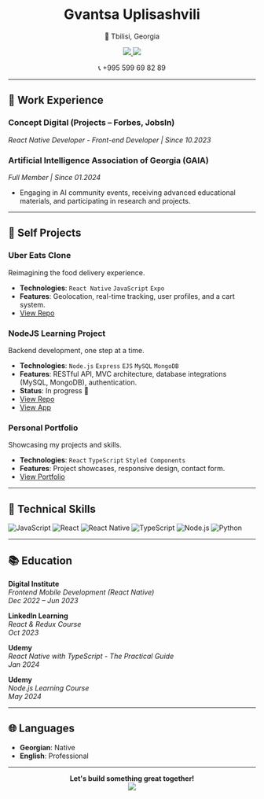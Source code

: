 <div align="center">
 
  <h1>Gvantsa Uplisashvili</h1>
  <p>📍 Tbilisi, Georgia</p>
  <a href="mailto:gvanca.uplisashvili@gmail.com">
    <img src="https://img.shields.io/badge/Email-D14836?style=for-the-badge&logo=gmail&logoColor=white" />
  </a>
  <a href="https://www.linkedin.com/in/gvantsa-uplisashvili-57b543253/">
    <img src="https://img.shields.io/badge/LinkedIn-0077B5?style=for-the-badge&logo=linkedin&logoColor=white" />
  </a>
  <p>📞 +995 599 69 82 89</p>
</div>

---

## 💼 Work Experience

### Concept Digital (Projects – Forbes, JobsIn)
_React Native Developer - Front-end Developer | Since 10.2023_

### Artificial Intelligence Association of Georgia (GAIA)
_Full Member | Since 01.2024_
- Engaging in AI community events, receiving advanced educational materials, and participating in research and projects.

---

## 🎨 Self Projects

### Uber Eats Clone
Reimagining the food delivery experience.
- **Technologies**: `React Native` `JavaScript` `Expo`
- **Features**: Geolocation, real-time tracking, user profiles, and a cart system.
- [View Repo](https://github.com/usarnameMe/Uber-app)

### NodeJS Learning Project
Backend development, one step at a time.
- **Technologies**: `Node.js` `Express` `EJS` `MySQL` `MongoDB`
- **Features**: RESTful API, MVC architecture, database integrations (MySQL, MongoDB), authentication.
- **Status**: In progress 🚧
- [View Repo](https://github.com/usarnameMe/NodeJS-learning)
- [View App](https://gvns-node.vercel.app)

### Personal Portfolio
Showcasing my projects and skills.
- **Technologies**: `React` `TypeScript` `Styled Components`
- **Features**: Project showcases, responsive design, contact form.
- [View Portfolio](https://usarnameme.github.io/portfolio)

---

## 🧰 Technical Skills

![JavaScript](https://img.shields.io/badge/JavaScript-F7DF1E?style=for-the-badge&logo=javascript&logoColor=black)
![React](https://img.shields.io/badge/React-61DAFB?style=for-the-badge&logo=react&logoColor=white)
![React Native](https://img.shields.io/badge/React_Native-0088CC?style=for-the-badge&logo=react&logoColor=white)
![TypeScript](https://img.shields.io/badge/TypeScript-007ACC?style=for-the-badge&logo=typescript&logoColor=white)
![Node.js](https://img.shields.io/badge/Node.js-43853D?style=for-the-badge&logo=node.js&logoColor=white)
![Python](https://img.shields.io/badge/Python-3776AB?style=for-the-badge&logo=python&logoColor=white)

---

## 📚 Education

**Digital Institute**  
_Frontend Mobile Development (React Native)_  
_Dec 2022 – Jun 2023_

**LinkedIn Learning**  
_React & Redux Course_  
_Oct 2023_

**Udemy**  
_React Native with TypeScript - The Practical Guide_  
_Jan 2024_

**Udemy**  
_Node.js Learning Course_  
_May 2024_

---

## 🌐 Languages

- **Georgian**: Native  
- **English**: Professional

---

<div align="center">
  <b>Let's build something great together!</b><br>
  <a href="https://github.com/usarnameMe?tab=repositories" title="Check out my projects!">
    <img src="https://img.shields.io/badge/-Projects-%23181717?style=for-the-badge&logo=github&logoColor=white" />
  </a>
</div>
